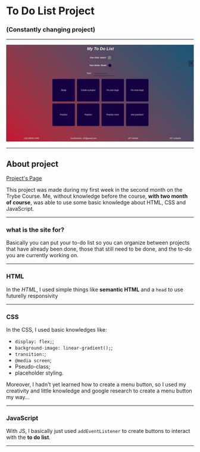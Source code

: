 # To Do List Project

### (Constantly changing project)

---

![Project's Image](./img/project-image.jpeg)

---

## About project

[Project's Page](https://murilo-rainho.github.io/to-do-list/)

This project was made during my first week in the second month on the Trybe Course. Me, without knowledge before the course, **with two month of course**, was able to use some basic knowledge about HTML, CSS and JavaScript.

---

### what is the site for?

Basically you can put your to-do list so you can organize between projects that have already been done, those that still need to be done, and the to-do you are currently working on.

---

### HTML

In the *HTML*, I used simple things like **semantic HTML** and a `head` to use futurelly responsivity

---

### CSS

In the CSS, I used basic knowledges like:
* `display: flex;`;
* `background-image: linear-gradient();`;
* `transition:`;
* `@media screen`;
* Pseudo-class;
* placeholder styling.

Moreover, I hadn't yet learned how to create a menu button, so I used my creativity and little knowledge and google research to create a menu button my way...

---

### JavaScript

With JS, I basically just used `addEventListener` to create buttons to interact with the **to do list**.

---
